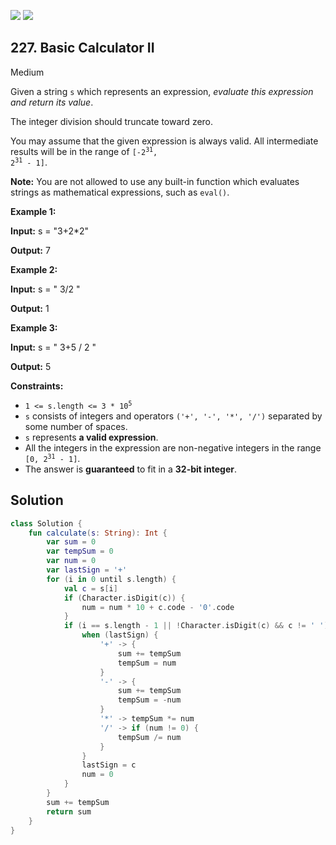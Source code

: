 [![](https://img.shields.io/github/stars/javadev/LeetCode-in-Kotlin?label=Stars&style=flat-square)](https://github.com/javadev/LeetCode-in-Kotlin)
[![](https://img.shields.io/github/forks/javadev/LeetCode-in-Kotlin?label=Fork%20me%20on%20GitHub%20&style=flat-square)](https://github.com/javadev/LeetCode-in-Kotlin/fork)

## 227\. Basic Calculator II

Medium

Given a string `s` which represents an expression, _evaluate this expression and return its value_.

The integer division should truncate toward zero.

You may assume that the given expression is always valid. All intermediate results will be in the range of <code>[-2<sup>31</sup>, 2<sup>31</sup> - 1]</code>.

**Note:** You are not allowed to use any built-in function which evaluates strings as mathematical expressions, such as `eval()`.

**Example 1:**

**Input:** s = "3+2\*2"

**Output:** 7

**Example 2:**

**Input:** s = " 3/2 "

**Output:** 1

**Example 3:**

**Input:** s = " 3+5 / 2 "

**Output:** 5

**Constraints:**

*   <code>1 <= s.length <= 3 * 10<sup>5</sup></code>
*   `s` consists of integers and operators `('+', '-', '*', '/')` separated by some number of spaces.
*   `s` represents **a valid expression**.
*   All the integers in the expression are non-negative integers in the range <code>[0, 2<sup>31</sup> - 1]</code>.
*   The answer is **guaranteed** to fit in a **32-bit integer**.

## Solution

```kotlin
class Solution {
    fun calculate(s: String): Int {
        var sum = 0
        var tempSum = 0
        var num = 0
        var lastSign = '+'
        for (i in 0 until s.length) {
            val c = s[i]
            if (Character.isDigit(c)) {
                num = num * 10 + c.code - '0'.code
            }
            if (i == s.length - 1 || !Character.isDigit(c) && c != ' ') {
                when (lastSign) {
                    '+' -> {
                        sum += tempSum
                        tempSum = num
                    }
                    '-' -> {
                        sum += tempSum
                        tempSum = -num
                    }
                    '*' -> tempSum *= num
                    '/' -> if (num != 0) {
                        tempSum /= num
                    }
                }
                lastSign = c
                num = 0
            }
        }
        sum += tempSum
        return sum
    }
}
```